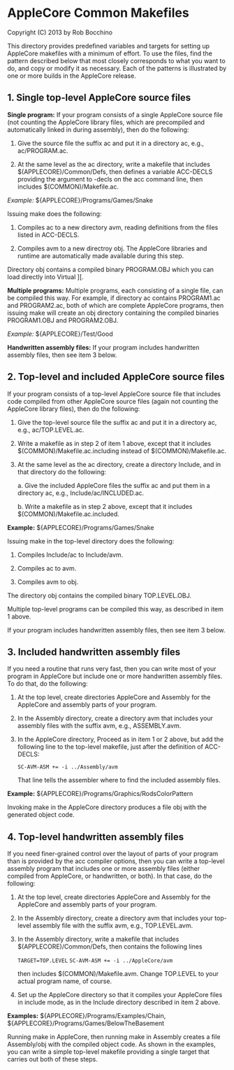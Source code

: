 AppleCore Common Makefiles
==========================
Copyright (C) 2013 by Rob Bocchino

This directory provides predefined variables and targets for setting
up AppleCore makefiles with a minimum of effort.  To use the files,
find the pattern described below that most closely corresponds to what
you want to do, and copy or modify it as necessary.  Each of the
patterns is illustrated by one or more builds in the AppleCore
release.

1\. Single top-level AppleCore source files
-------------------------------------------

**Single program:** If your program consists of a single AppleCore
source file (not counting the AppleCore library files, which are
precompiled and automatically linked in during assembly), then do the
following:

1. Give the source file the suffix ac and put it in a directory
   ac, e.g., ac/PROGRAM.ac.

2. At the same level as the ac directory, write a makefile that
   includes $(APPLECORE)/Common/Defs, then defines a variable
   ACC-DECLS providing the argument to -decls on the acc command line,
   then includes $(COMMON)/Makefile.ac.

*Example:* ${APPLECORE}/Programs/Games/Snake

Issuing make does the following:

1. Compiles ac to a new directory avm, reading definitions from the
   files listed in ACC-DECLS.

2. Compiles avm to a new directroy obj.  The AppleCore libraries
   and runtime are automatically made available during this step.

Directory obj contains a compiled binary PROGRAM.OBJ which you can
load directly into Virtual ][.

**Multiple programs:** Multiple programs, each consisting of a single
file, can be compiled this way.  For example, if directory ac contains
PROGRAM1.ac and PROGRAM2.ac, both of which are complete AppleCore
programs, then issuing make will create an obj directory containing
the compiled binaries PROGRAM1.OBJ and PROGRAM2.OBJ.

*Example:* ${APPLECORE}/Test/Good

**Handwritten assembly files:** If your program includes handwritten
assembly files, then see item 3 below.

2\. Top-level and included AppleCore source files
-------------------------------------------------

If your program consists of a top-level AppleCore source file that
includes code compiled from other AppleCore source files (again not
counting the AppleCore library files), then do the following:

1. Give the top-level source file the suffix ac and put it in a
   directory ac, e.g., ac/TOP.LEVEL.ac.

2. Write a makefile as in step 2 of item 1 above, except that it
   includes $(COMMON)/Makefile.ac.including instead of
   $(COMMON)/Makefile.ac.

3. At the same level as the ac directory, create a directory Include,
   and in that directory do the following:

   a. Give the included AppleCore files the suffix ac and put them in
      a directory ac, e.g., Include/ac/INCLUDED.ac.

   b. Write a makefile as in step 2 above, except that it includes
      $(COMMON)/Makefile.ac.included.

**Example:** ${APPLECORE}/Programs/Games/Snake

Issuing make in the top-level directory does the following:

1. Compiles Include/ac to Include/avm.

2. Compiles ac to avm.

3. Compiles avm to obj.  

The directory obj contains the compiled binary TOP.LEVEL.OBJ.

Multiple top-level programs can be compiled this way, as described in
item 1 above.

If your program includes handwritten assembly files, then see item 3
below.

3\. Included handwritten assembly files
----------------------------------------

If you need a routine that runs very fast, then you can write most of
your program in AppleCore but include one or more handwritten assembly
files.  To do that, do the following:

1. At the top level, create directories AppleCore and Assembly for the
   AppleCore and assembly parts of your program.

2. In the Assembly directory, create a directory avm that includes
   your assembly files with the suffix avm, e.g., ASSEMBLY.avm.

3. In the AppleCore directory, Proceed as in item 1 or 2 above, but
   add the following line to the top-level makefile, just after the
   definition of ACC-DECLS:

   `SC-AVM-ASM += -i ../Assembly/avm`

   That line tells the assembler where to find the included assembly
   files.

**Example:** ${APPLECORE}/Programs/Graphics/RodsColorPattern

Invoking make in the AppleCore directory produces a file obj with the
generated object code.

4\. Top-level handwritten assembly files
----------------------------------------

If you need finer-grained control over the layout of parts of your
program than is provided by the acc compiler options, then you can
write a top-level assembly program that includes one or more assembly
files (either compiled from AppleCore, or handwritten, or both).  In
that case, do the following:

1. At the top level, create directories AppleCore and Assembly for the
   AppleCore and assembly parts of your program.

2. In the Assembly directory, create a directory avm that includes
   your top-level assembly file with the suffix avm, e.g.,
   TOP.LEVEL.avm.

3. In the Assembly directory, write a makefile that includes
   $(APPLECORE)/Common/Defs, then contains the following lines

   `TARGET=TOP.LEVEL`
   `SC-AVM-ASM += -i ../AppleCore/avm`

   then includes $(COMMON)/Makefile.avm.  Change TOP.LEVEL to your
   actual program name, of course.

4. Set up the AppleCore directory so that it compiles your AppleCore
   files in include mode, as in the Include directory described in
   item 2 above.

**Examples:** ${APPLECORE}/Programs/Examples/Chain,
${APPLECORE}/Programs/Games/BelowTheBasement

Running make in AppleCore, then running make in Assembly creates a
file Assembly/obj with the compiled object code.  As shown in the
examples, you can write a simple top-level makefile providing a single
target that carries out both of these steps.


